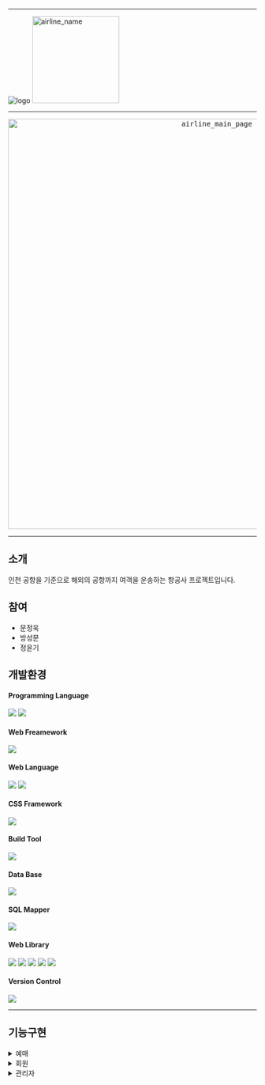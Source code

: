 
* * *


![logo](https://user-images.githubusercontent.com/100543239/173267184-b5ca3ae9-d1fa-41f0-bd34-8c4b8aab6a3c.png)
<img width="176" alt="airline_name" src="https://user-images.githubusercontent.com/100543239/176680457-69c9a7f4-6190-4a90-891b-bce5defb2f60.png">

* * *
<p align="center">
  <kbd>
  <img width="830" alt="airline_main_page" src="https://user-images.githubusercontent.com/100543239/176680472-d96868a8-e077-41d6-8af6-15f1eeb5690c.png">
  </kbd>
</p>

* * *

## 소개  
인천 공항을 기준으로 해외의 공항까지 여객을 운송하는 항공사 프로젝트입니다.

## 참여
 * 문정욱
 * 방성문
 * 정윤기

## 개발환경
  #### Programming Language
  <p>
  <img src="https://img.shields.io/badge/java-007396?style=for-the-badge&logo=java&logoColor=white">
  <img src="https://img.shields.io/badge/javascript-yellow?style=for-the-badge&logo=javascript&logoColor=black">
  </p>
  
  #### Web Freamework
  <img src="https://img.shields.io/badge/spring-6DB33F?style=for-the-badge&logo=spring&logoColor=white">
  
  #### Web Language
  <p>
  <img src="https://img.shields.io/badge/html5-F80000?style=for-the-badge&logo=html5&logoColor=white">
  <img src="https://img.shields.io/badge/css3-blue?style=for-the-badge&logo=css3&logoColor=white">
  </p>
  
  #### CSS Framework
  <img src="https://img.shields.io/badge/bootstrap-purple?style=for-the-badge&logo=bootstrap&logoColor=white">
  
  #### Build Tool
  <img src="https://img.shields.io/badge/apachemaven-red?style=for-the-badge&logo=apachemaver&logoColor=white">
  
  #### Data Base
  <img src="https://img.shields.io/badge/oracle-F80000?style=for-the-badge&logo=oracle&logoColor=white">
  
  #### SQL Mapper
  <img src="https://img.shields.io/badge/mybatis-black?style=for-the-badge&logo=mybatis&logoColor=white">
  
  #### Web Library
  <p>
  <img src="https://img.shields.io/badge/jquery-black?style=for-the-badge&logo=jquery&logoColor=white">
  <img src="https://img.shields.io/badge/ajax-black?style=for-the-badge&logo=ajax&logoColor=white">
  <img src="https://img.shields.io/badge/tiles-black?style=for-the-badge&logo=tiles&logoColor=white">
  <img src="https://img.shields.io/badge/log4j-black?style=for-the-badge&logo=log4j&logoColor=white">
  <img src="https://img.shields.io/badge/jackson-black?style=for-the-badge&logo=jackson&logoColor=white">
  </p>
  
  #### Version Control
  <img src="https://img.shields.io/badge/subversion-skyblue?style=for-the-badge&logo=subversion&logoColor=white">
  
  

* * *
## 기능구현
  <details>
    <summary>예매</summary>
     1
      * 출발지와 도착지에 도시 이름을 작성하면 공항코드와 나라정보를 표시합니다.
      * 날짜와 경로가 맞는 운항목록을 찾아 화면에 표시합니다.
      * 세션으로 확인하여 로그인 하지 않은 상태로 예매 시 바로 로그인을 할 수 있는 페이지를 띄워주며 회원가입, 비회원으로 진행하기를 선택할 수 있습니다.
      * 인원 수 만큼 승객의 정보를 입력받아 저장합니다.
      * 선택한 운항목록의 좌석 현황을 이미지로 표시하고 비어있는 좌석을 선택하여 좌석을 예약할 수 있습니다.
      * 결제 화면에서 인원 수 만큼 항공표의 값과 세금을 계산할 수 있으며 회원인 경우 포인트를 사용, 적립이 가능합니다.
  </details>
  
  <details>
    <summary>회원</summary>
     2
      *
  </details>
  
  <details>
    <summary>관리자</summary>
     3
  </details>
  
